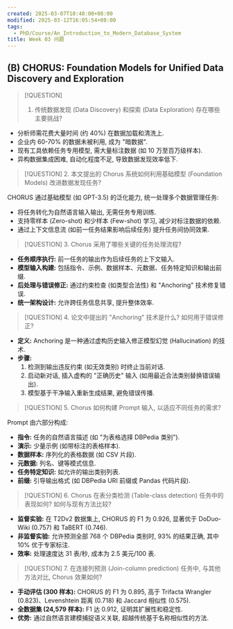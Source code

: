 ```yaml
---
created: 2025-03-07T10:48:00+08:00
modified: 2025-03-12T16:05:54+08:00
tags:
  - PhD/Course/An_Introduction_to_Modern_Database_System
title: Week 03 问题
---
```


## (B) CHORUS: Foundation Models for Unified Data Discovery and Exploration

> [!QUESTION]
> 1. 传统数据发现 (Data Discovery) 和探索 (Data Exploration) 存在哪些主要挑战?

- 分析师需花费大量时间 (约 40%) 在数据加载和清洗上.
- 企业内 60-70% 的数据未被利用, 成为 "暗数据".
- 现有工具依赖任务专用模型, 需大量标注数据 (如 10 万至百万级样本).
- 异构数据集成困难, 自动化程度不足, 导致数据发现效率低下.

> [!QUESTION]
> 2. 本文提出的 Chorus 系统如何利用基础模型 (Foundation Models) 改进数据发现任务?

CHORUS 通过基础模型 (如 GPT-3.5) 的泛化能力, 统一处理多个数据管理任务:
- 将任务转化为自然语言输入输出, 无需任务专用训练.
- 支持零样本 (Zero-shot) 和少样本 (Few-shot) 学习, 减少对标注数据的依赖.
- 通过上下文信息流 (如前一任务结果影响后续任务) 提升任务间协同效果.

> [!QUESTION]
> 3. Chorus 采用了哪些关键的任务处理流程?

- **任务顺序执行:** 前一任务的输出作为后续任务的上下文输入.
- **模型输入构建:** 包括指令、示例、数据样本、元数据、任务特定知识和输出前缀.
- **后处理与错误修正:** 通过约束检查 (如类型合法性) 和 "Anchoring" 技术修复错误.
- **统一架构设计:** 允许跨任务信息共享, 提升整体效率.

> [!QUESTION]
> 4. 论文中提出的 "Anchoring" 技术是什么? 如何用于错误修正?

- **定义:** Anchoring 是一种通过虚构历史输入修正模型幻觉 (Hallucination) 的技术.
- **步骤:**
	1. 检测到输出违反约束 (如无效类别) 时终止当前对话.
	2. 启动新对话, 插入虚构的 "正确历史" 输入 (如用最近合法类别替换错误输出).
	3. 模型基于干净输入重新生成结果, 避免错误传播.

> [!QUESTION]
> 5. Chorus 如何构建 Prompt 输入, 以适应不同任务的需求?

   Prompt 由六部分构成:
- **指令:** 任务的自然语言描述 (如 "为表格选择 DBPedia 类别").
- **演示:** 少量示例 (如带标注的表格样本).
- **数据样本:** 序列化的表格数据 (如 CSV 片段).
- **元数据:** 列名、键等模式信息.
- **任务特定知识:** 如允许的输出类别列表.
- **前缀:** 引导输出格式 (如 DBPedia URI 前缀或 Pandas 代码片段).

> [!QUESTION]
> 6. Chorus 在表分类检测 (Table-class detection) 任务中的表现如何? 如何与现有方法比较?

- **监督实验:** 在 T2Dv2 数据集上, CHORUS 的 F1 为 0.926, 显著优于 DoDuo-Wiki (0.757) 和 TaBERT (0.746).
- **非监督实验:** 允许预测全部 768 个 DBPedia 类别时, 93% 的结果正确, 其中 10% 优于专家标注.
- **效率:** 处理速度达 31 表/秒, 成本为 2.5 美元/100 表.

> [!QUESTION]
> 7. 在连接列预测 (Join-column prediction) 任务中, 与其他方法对比, Chorus 效果如何?

- **手动评估 (300 样本):** CHORUS 的 F1 为 0.895, 高于 Trifacta Wrangler (0.823)、Levenshtein 距离 (0.718) 和 Jaccard 相似性 (0.575).
- **全数据集 (24,579 样本):** F1 达 0.912, 证明其扩展性和稳定性.
- **优势:** 通过自然语言建模捕捉语义关联, 超越传统基于名称相似性的方法.
